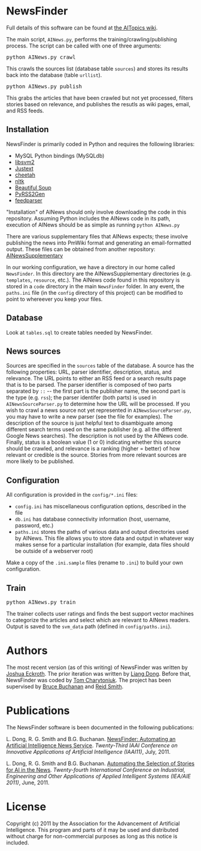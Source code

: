 # NewsFinder

Full details of this software can be found at
[the AITopics wiki](http://aaai.org/AITopics/AINewsProcedure).

The main script, `AINews.py`, performs the
training/crawling/publishing process. The script can be called with
one of three arguments:

<pre>
python AINews.py crawl
</pre>

This crawls the sources list (database table `sources`) and stores its
results back into the database (table `urllist`).

<pre>
python AINews.py publish
</pre>

This grabs the articles that have been crawled but not yet processed,
filters stories based on relevance, and publishes the resutls as wiki
pages, email, and RSS feeds.

## Installation

NewsFinder is primarily coded in Python and requires the following libraries:

  - MySQL Python bindings (MySQLdb)
  - [libsvm2](http://www.csie.ntu.edu.tw/~cjlin/libsvm/)
  - [Justext](http://code.google.com/p/justext/)
  - [cheetah](http://www.cheetahtemplate.org/)
  - [nltk](http://www.nltk.org/)
  - [Beautiful Soup](http://www.crummy.com/software/BeautifulSoup/)
  - [PyRSS2Gen](http://www.dalkescientific.com/Python/PyRSS2Gen.html)
  - [feedparser](http://www.feedparser.org/)
  
"Installation" of AINews should only involve downloading the code in
this repository. Assuming Python includes the AINews code in its path,
execution of AINews should be as simple as running `python AINews.py`

There are various supplementary files that AINews expects; these
involve publishing the news into PmWiki format and generating an
email-formatted output. These files can be obtained from another
repository:
[AINewsSupplementary](https://github.com/joshuaeckroth/AINewsSupplementary)

In our working configuration, we have a directory in our home called
`NewsFinder`. In this directory are the AINewsSupplementary
directories (e.g. `templates`, `resource`, etc.). The AINews code
found in this repository is stored in a `code` directory in the main
`NewsFinder` folder. In any event, the `paths.ini` file (in the
`config` directory of this project) can be modified to point to
whereever you keep your files.

## Database

Look at `tables.sql` to create tables needed by NewsFinder.

## News sources

Sources are specified in the `sources` table of the database. A source
has the following properties: URL, parser identifier, description,
status, and relevance. The URL points to either an RSS feed or a
search results page that is to be parsed. The parser identifier is
composed of two parts separated by `::` -- the first part is the
publisher name, the second part is the type (e.g. `rss`); the parser
identifer (both parts) is used in `AINewsSourceParser.py` to determine
how the URL will be processed. If you wish to crawl a news source not
yet represented in `AINewsSourceParser.py`, you may have to write a
new parser (see the file for examples). The description of the source
is just helpful text to disambiguate among different search terms used
on the same publisher (e.g. all the different Google News
searches). The description is not used by the AINews code. Finally,
status is a boolean value (1 or 0) indicating whether this source
should be crawled, and relevance is a ranking (higher = better) of how
relevant or credible is the source. Stories from more relevant sources
are more likely to be published.

## Configuration

All configuration is provided in the `config/*.ini` files:

  - `config.ini` has miscellaneous configuration options, described in
    the file
  - `db.ini` has database connectivity information (host, username,
    password, etc.)
  - `paths.ini` stores the paths of various data and output
    directories used by AINews. This file allows you to store data and
    output in whatever way makes sense for a particular installation
    (for example, data files should be outside of a webserver root)

Make a copy of the `.ini.sample` files (rename to `.ini`) to build
your own configuration.

## Train

<pre>
python AINews.py train
</pre>

The trainer collects user ratings and finds the best support vector
machines to categorize the articles and select which are relevant to
AINews readers. Output is saved to the `svm_data` path (defined in
`config/paths.ini`).

# Authors

The most recent version (as of this writing) of NewsFinder was written
by [Joshua Eckroth](http://aaai.org/AITopics/Profiles/Jeckroth). The
prior iteration was written by
[Liang Dong](http://aaai.org/AITopics/Profiles/Ldong). Before that,
NewsFinder was coded by
[Tom Charytoniuk](http://aaai.org/AITopics/Profiles/Tcharytoniuk). The
project has been supervised by
[Bruce Buchanan](http://aaai.org/AITopics/Profiles/Bgbuchanan) and
[Reid Smith](http://aaai.org/AITopics/Profiles/Rgsmith).

# Publications

The NewsFinder software is been documented in the following
publications:

L. Dong, R. G. Smith and
B.G. Buchanan. [NewsFinder: Automating an Artificial Intelligence News Service](http://www.aaai.org/AITopics/articles&columns/NewsFinder2011.pdf). *Twenty-Third
IAAI Conference on Innovative Applications of Artificial Intelligence
(IAAI11)*, July, 2011.

L. Dong, R. G. Smith and
B.G. Buchanan. [Automating the Selection of Stories for AI in the News](http://www.aaai.org/AITopics/assets/PDF/NewsFinder_IEA-AIE_2011.pdf). *Twenty-fourth
International Conference on Industrial, Engineering and Other
Applications of Applied Intelligent Systems (IEA/AIE 2011)*, June,
2011.

# License

Copyright (c) 2011 by the Association for the Advancement of
Artificial Intelligence. This program and parts of it may be used and
distributed without charge for non-commercial purposes as long as this
notice is included.
